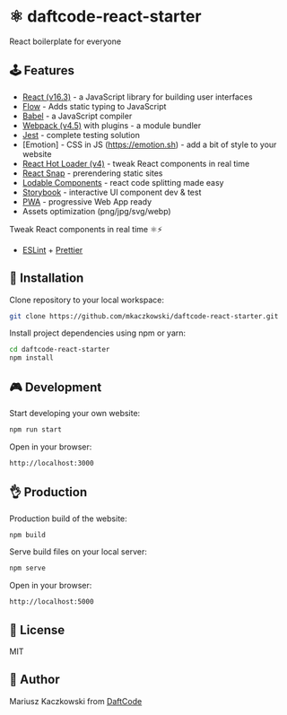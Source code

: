 # ⚛ daftcode-react-starter

React boilerplate for everyone

## 🕹 Features
* [React (v16.3)](https://reactjs.org) - a JavaScript library for building user interfaces
* [Flow](https://github.com/facebook/flow) - Adds static typing to JavaScript
* [Babel](https://babeljs.io) - a JavaScript compiler
* [Webpack (v4.5)](https://webpack.js.org) with plugins - a module bundler
* [Jest](https://facebook.github.io/jest/) - complete testing solution
* [Emotion] - CSS in JS  (https://emotion.sh) - add a bit of style to your website
* [React Hot Loader (v4)](https://github.com/gaearon/react-hot-loader) - tweak React components in real time
* [React Snap](https://github.com/stereobooster/react-snap) - prerendering static sites
* [Lodable Components](https://github.com/smooth-code/loadable-components) - react code splitting made easy
* [Storybook](https://github.com/storybooks/storybook) - interactive UI component dev & test
* [PWA](https://developers.google.com/web/progressive-web-apps/) - progressive Web App ready
* Assets optimization (png/jpg/svg/webp)

Tweak React components in real time ⚛️⚡️
* [ESLint](https://eslint.org) + [Prettier](https://prettier.io)

## 🔧 Installation

Clone repository to your local workspace:
```bash
git clone https://github.com/mkaczkowski/daftcode-react-starter.git
```

Install project dependencies using npm or yarn:

```bash
cd daftcode-react-starter
npm install
```

## 🎮 Development

Start developing your own website:

```bash
npm run start
```

Open in your browser:

```bash
http://localhost:3000
```

## 👌 Production

Production build of the website:

```bash
npm build
```

Serve build files on your local server:

```bash
npm serve
```

Open in your browser:

```bash
http://localhost:5000
```

## 📜 License

MIT

## 👨 Author

Mariusz Kaczkowski from [DaftCode](http://daftcode.pl)
